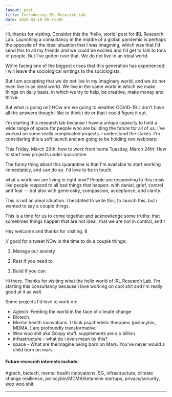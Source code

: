 ```yaml
---
layout: post
title: Introducing IRL Research Lab
date: 2020-02-10 09:30:00
---
```


Hi, thanks for visiting. Consider this the 'hello, world' post for IRL Research Lab. Launching a consultancy in the middle of a global pandemic is perhaps the opposite of the ideal situation that I was imagining, which was that I'd send this to all my friends and we could be excited and I'd get to talk to tons of people. But I've gotten over that. We do not live in an ideal world. 

We're facing one of the biggest crises that this generation has experienced. I will leave the sociological writings to the sociologists. 


But I am accepting that we do not live in my imaginary world, and we do not even live in an ideal world. We live in the same world in which we make things on daily basis, in which we try to help, be creative, make money and thrive.

But what is going on? HOw are we going to weather COVID-19. I don't have all the answers though i like to think i do or that i could figure it out. 


I'm starting this research lab because I have a unique capacity to hold a wide range of space for people who are building the future for all of us. I've worked on some really complicated projects. I understand the stakes. 
I'm considering this a soft launch and am going to be holding two webinars:

This Friday, March 20th: how to work from home
Tuesday, March 24th: How to start new projects under quarantine. 


The funny thing about this quarantine is that I'm available to start working immediately, and can do so. I'd love to be in touch. 


what a world we are living in right now? People are responding to this crisis like people respond to all bad things that happen: with denial, grief, control and fear -- but also with generosity, compassion, acceptance, and clarity. 

This is not an ideal situation. I hesitated to write this, to launch this, but i wanted to say a couple things. 

This is a time for us to come together and acknowledge some truths: that sometimes things happen that are not ideal, that we are not in control, and t

Hey welcome and thanks for visiting. 8


// good for a tweet
NOw is the time to do a couple things:

1. Manage our anxiety

2. Rest if you need to

3. Build if you can


Hi there. Thanks for visiting what the hello world of IRL Research Lab. I'm starting this consultancy   because i love working on cool shit and i'm really good at it as well. 



Some projects I'd love to work on:

 - Agtech. Feeding the world in the face of climate change
 - Biotech.
 - Mental health innovations. I think psychedelic therapies (psilocybin, MDMA, ) are profoundly transformative
 - Woo woo shit aka Goopy stuff. supplements are a x billion 
 - infrastructure - what do i even mean by this?
 - space - What are theImagine being born on Mars. You've never  would a child born on mars 

#### Future research interests include: 
Agtech, biotech, mental health innovations, 5G, infrastructure, climate change resilience, psilocybin/MDMA/ketamine startups, privacy/security, woo woo shit. 




***


